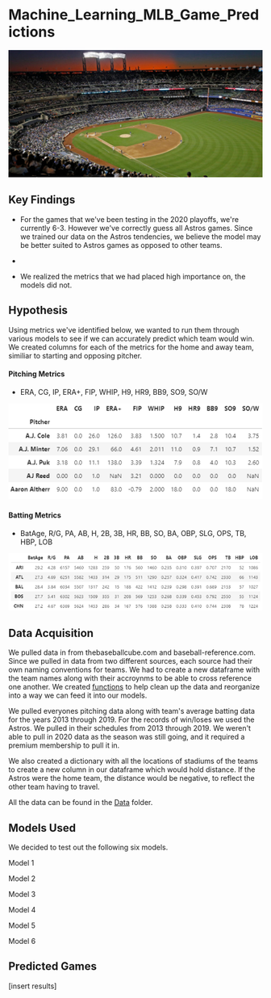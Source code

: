 # Machine_Learning_MLB_Game_Predictions

![](Pictures/baseball_stadium.jpg)

## Key Findings

- For the games that we've been testing in the 2020 playoffs, we're currently 6-3. However we've correctly guess all Astros games. Since we trained our data on the Astros tendencies, we believe the model may be better suited to Astros games as opposed to other teams.

- 

- We realized the metrics that we had placed high importance on, the models did not.

## Hypothesis 

Using metrics we've identified below, we wanted to run them through various models to see if we can accurately predict which team would win. We created columns for each of the metrics for the home and away team, similiar to starting and opposing pitcher.

#### Pitching Metrics

- ERA, CG, IP, ERA+, FIP, WHIP, H9, HR9, BB9, SO9, SO/W

![](Pictures/pitching_df.png)

#### Batting Metrics

- BatAge, R/G, PA, AB, H, 2B, 3B, HR, BB, SO, BA, OBP, SLG, OPS, TB, HBP, LOB

![](Pictures/batting_df.png)

## Data Acquisition

We pulled data in from thebaseballcube.com and baseball-reference.com. Since we pulled in data from two different sources, each source had their own naming conventions for teams. We had to create a new dataframe with the team names along with their accroynms to be able to cross reference one another. We created [functions](Code/functions.py) to help clean up the data and reorganize into a way we can feed it into our models.

We pulled everyones pitching data along with team's average batting data for the years 2013 through 2019. For the records of win/loses we used the Astros. We pulled in their schedules from 2013 through 2019. We weren't able to pull in 2020 data as the season was still going, and it required a premium membership to pull it in. 

We also created a dictionary with all the locations of stadiums of the teams to create a new column in our dataframe which would hold distance. If the Astros were the home team, the distance would be negative, to reflect the other team having to travel. 

All the data can be found in the [Data](Data) folder.

## Models Used

We decided to test out the following six models. 

Model 1 

Model 2

Model 3

Model 4

Model 5

Model 6

## Predicted Games

[insert results]

